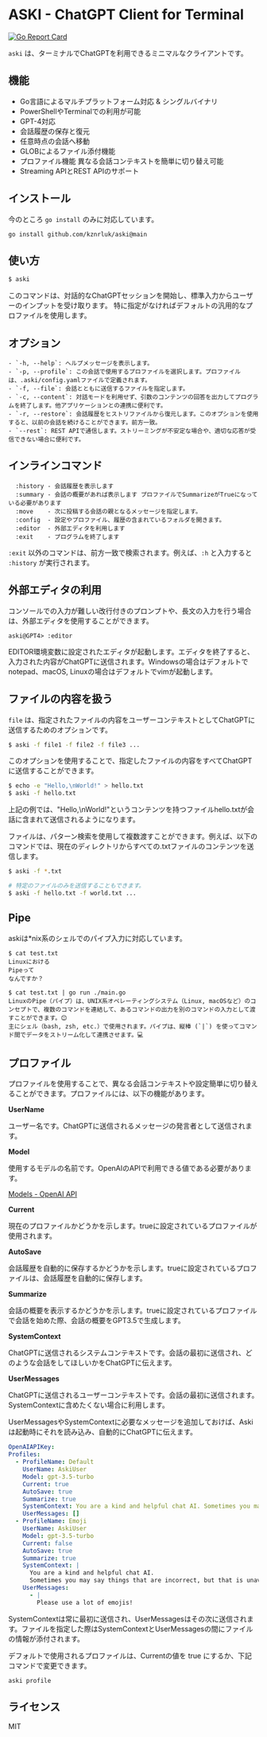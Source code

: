 # ASKI - ChatGPT Client for Terminal

[![Go Report Card](https://goreportcard.com/badge/github.com/kznrluk/aski)](https://goreportcard.com/report/github.com/kznrluk/aski)

`aski` は、ターミナルでChatGPTを利用できるミニマルなクライアントです。

## 機能
- Go言語によるマルチプラットフォーム対応 & シングルバイナリ
- PowerShellやTerminalでの利用が可能
- GPT-4対応
- 会話履歴の保存と復元
- 任意時点の会話へ移動
- GLOBによるファイル添付機能
- プロファイル機能 異なる会話コンテキストを簡単に切り替え可能
- Streaming APIとREST APIのサポート

## インストール
今のところ `go install` のみに対応しています。

```
go install github.com/kznrluk/aski@main
```

## 使い方

```bash
$ aski
```

このコマンドは、対話的なChatGPTセッションを開始し、標準入力からユーザーのインプットを受け取ります。
特に指定がなければデフォルトの汎用的なプロファイルを使用します。

## オプション

```
- `-h, --help`: ヘルプメッセージを表示します。
- `-p, --profile`: この会話で使用するプロファイルを選択します。プロファイルは、.aski/config.yamlファイルで定義されます。
- `-f, --file`: 会話とともに送信するファイルを指定します。
- `-c, --content`: 対話モードを利用せず、引数のコンテンツの回答を出力してプログラムを終了します。他アプリケーションとの連携に便利です。
- `-r, --restore`: 会話履歴をヒストリファイルから復元します。このオプションを使用すると、以前の会話を続けることができます。前方一致。
- `--rest`: REST APIで通信します。ストリーミングが不安定な場合や、適切な応答が受信できない場合に便利です。
```

## インラインコマンド

```
  :history - 会話履歴を表示します
  :summary - 会話の概要があれば表示します プロファイルでSummarizeがTrueになっている必要があります
  :move    - 次に投稿する会話の親となるメッセージを指定します。
  :config  - 設定やプロファイル、履歴の含まれているフォルダを開きます。
  :editor  - 外部エディタを利用します
  :exit    - プログラムを終了します
```

`:exit` 以外のコマンドは、前方一致で検索されます。例えば、`:h` と入力すると `:history` が実行されます。

## 外部エディタの利用
コンソールでの入力が難しい改行付きのプロンプトや、長文の入力を行う場合は、外部エディタを使用することができます。

```
aski@GPT4> :editor
```

EDITOR環境変数に設定されたエディタが起動します。エディタを終了すると、入力された内容がChatGPTに送信されます。Windowsの場合はデフォルトでnotepad、macOS, Linuxの場合はデフォルトでvimが起動します。

## ファイルの内容を扱う

`file` は、指定されたファイルの内容をユーザーコンテキストとしてChatGPTに送信するためのオプションです。

```bash
$ aski -f file1 -f file2 -f file3 ...
```

このオプションを使用することで、指定したファイルの内容をすべてChatGPTに送信することができます。

```bash
$ echo -e "Hello,\nWorld!" > hello.txt
$ aski -f hello.txt
```

上記の例では、"Hello,\nWorld!"というコンテンツを持つファイルhello.txtが会話に含まれて送信されるようになります。

ファイルは、パターン検索を使用して複数渡すことができます。例えば、以下のコマンドでは、現在のディレクトリからすべての.txtファイルのコンテンツを送信します。

```bash
$ aski -f *.txt

# 特定のファイルのみを送信することもできます。
$ aski -f hello.txt -f world.txt ...
```

## Pipe

askiは*nix系のシェルでのパイプ入力に対応しています。

```
$ cat test.txt
Linuxにおける
Pipeって
なんですか？

$ cat test.txt | go run ./main.go
LinuxのPipe（パイプ）は、UNIX系オペレーティングシステム（Linux, macOSなど）のコンセプトで、複数のコマンドを連結して、あるコマンドの出力を別のコマンドの入力として渡すことができます。😊
主にシェル（bash, zsh, etc.）で使用されます。パイプは、縦棒 (`|`) を使ってコマンド間でデータをストリーム化して連携させます。💻
```

## プロファイル

プロファイルを使用することで、異なる会話コンテキストや設定簡単に切り替えることができます。プロファイルには、以下の機能があります。

**UserName**

ユーザー名です。ChatGPTに送信されるメッセージの発言者として送信されます。

**Model**

使用するモデルの名前です。OpenAIのAPIで利用できる値である必要があります。

[Models - OpenAI API](https://platform.openai.com/docs/models/chatgpt)

**Current**

現在のプロファイルかどうかを示します。trueに設定されているプロファイルが使用されます。

**AutoSave**

会話履歴を自動的に保存するかどうかを示します。trueに設定されているプロファイルは、会話履歴を自動的に保存します。

**Summarize**

会話の概要を表示するかどうかを示します。trueに設定されているプロファイルで会話を始めた際、会話の概要をGPT3.5で生成します。

**SystemContext**

ChatGPTに送信されるシステムコンテキストです。会話の最初に送信され、どのような会話をしてほしいかをChatGPTに伝えます。

**UserMessages**

ChatGPTに送信されるユーザーコンテキストです。会話の最初に送信されます。SystemContextに含めたくない場合に利用します。


UserMessagesやSystemContextに必要なメッセージを追加しておけば、Askiは起動時にそれを読み込み、自動的にChatGPTに伝えます。

```yaml
OpenAIAPIKey:
Profiles:
  - ProfileName: Default
    UserName: AskiUser
    Model: gpt-3.5-turbo
    Current: true
    AutoSave: true
    Summarize: true
    SystemContext: You are a kind and helpful chat AI. Sometimes you may say things that are incorrect, but that is unavoidable.
    UserMessages: []
  - ProfileName: Emoji
    UserName: AskiUser
    Model: gpt-3.5-turbo
    Current: false
    AutoSave: true
    Summarize: true
    SystemContext: |
      You are a kind and helpful chat AI.
      Sometimes you may say things that are incorrect, but that is unavoidable.
    UserMessages:
      - |
        Please use a lot of emojis!

```

SystemContextは常に最初に送信され、UserMessagesはその次に送信されます。ファイルを指定した際はSystemContextとUserMessagesの間にファイルの情報が添付されます。

デフォルトで使用されるプロファイルは、Currentの値を true にするか、下記コマンドで変更できます。
```
aski profile
```

## ライセンス

MIT